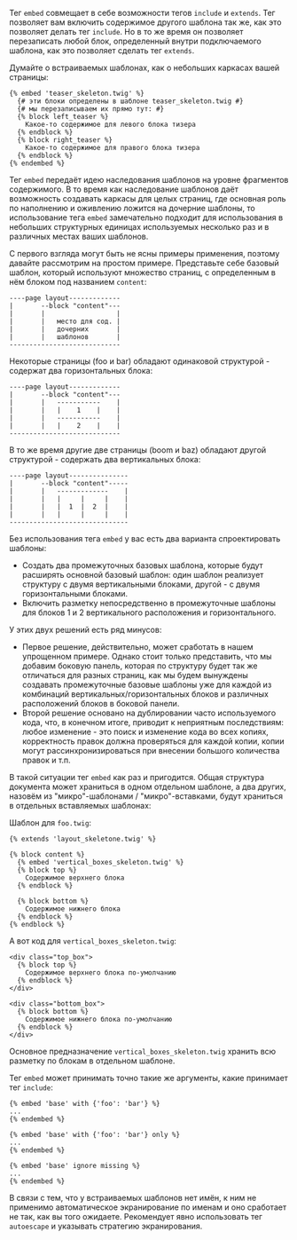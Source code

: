 Тег ```embed``` совмещает в себе возможности тегов ```include``` и ```extends```. Тег позволяет вам включить содержимое другого шаблона так же, как это позволяет делать тег ```include```. Но в то же время он позволяет перезаписать любой блок, определенный внутри подключаемого шаблона, как это позволяет сделать тег ```extends```.

Думайте о встраиваемых шаблонах, как о небольших каркасах вашей страницы:

```twig
{% embed 'teaser_skeleton.twig' %}
  {# эти блоки определены в шаблоне teaser_skeleton.twig #}
  {# мы перезаписываем их прямо тут: #}
  {% block left_teaser %}
    Какое-то содержимое для левого блока тизера
  {% endblock %}
  {% block right_teaser %}
    Какое-то содержимое для правого блока тизера
  {% endblock %}
{% endembed %}
```

Тег ```embed``` передаёт идею наследования шаблонов на уровне фрагментов содержимого. В то время как наследование шаблонов даёт возможность создавать каркасы для целых страниц, где основная роль по наполнению и оживлению ложится на дочерние шаблоны, то использование тега ```embed``` замечательно подходит для использования в небольших структурных единицах используемых несколько раз и в различных местах ваших шаблонов.

С первого взгляда могут быть не ясны примеры применения, поэтому давайте рассмотрим на простом примере. Представьте себе базовый шаблон, который используют множество страниц, с определенным в нём блоком под названием ```content```:

```
----page layout-------------
|       --block "content"---
|       |                  |
|       |   место для сод. |
|       |   дочерних       |
|       |   шаблонов       |
----------------------------
```

Некоторые страницы (foo и bar) обладают одинаковой структурой - содержат два горизонтальных блока:

```
----page layout-------------
|       --block "content"---
|       |   -----------    |
|       |   |    1    |    |
|       |   -----------    |
|       |   |    2    |    |
----------------------------
```

В то же время другие две страницы (boom и baz) обладают другой структурой - содержать два вертикальных блока:

```
----page layout---------------
|       --block "content"-----
|       |   -------------    |
|       |   |     |     |    |
|       |   |  1  |  2  |    |
|       |   |     |     |    |
------------------------------
```

Без использования тега ```embed``` у вас есть два варианта спроектировать шаблоны:

- Создать два промежуточных базовых шаблона, которые будут расширять основной базовый шаблон: один шаблон реализует структуру с двумя вертикальными блоками, другой - с двумя горизонтальными блоками.
- Включить разметку непосредственно в промежуточные шаблоны для блоков 1 и 2 вертикального расположения и горизонтального.

У этих двух решений есть ряд минусов:

- Первое решение, действительно, может сработать в нашем упрощенном примере. Однако стоит только представить, что мы добавим боковую панель, которая по структуру будет так же отличаться для разных страниц, как мы будем вынуждены создавать промежуточные базовые шаблоны уже для каждой из комбинаций вертикальных/горизонтальных блоков и различных расположений блоков в боковой панели.
- Второй решение основано на дублировании часто используемого кода, что, в конечном итоге, приводит к неприятным последствиям: любое изменение - это поиск и изменение кода во всех копиях, корректность правок должна проверяться для каждой копии, копии могут рассинхронизироваться при внесении большого количества правок и т.п.

В такой ситуации тег ```embed``` как раз и пригодится. Общая структура документа может храниться в одном отдельном шаблоне, а два других, назовём из "микро"-шаблонами / "микро"-вставками, будут храниться в отдельных вставляемых шаблонах:

Шаблон для ```foo.twig```:

```twig
{% extends 'layout_skeletone.twig' %}

{% block content %}
  {% embed 'vertical_boxes_skeleton.twig' %}
  {% block top %}
    Содержимое верхнего блока
  {% endblock %}
  
  {% block bottom %}
    Содержимое нижнего блока
  {% endblock %}
{% endblock %}
```

А вот код для ```vertical_boxes_skeleton.twig```:

```twig
<div class="top_box">
  {% block top %}
    Содержимое верхнего блока по-умолчанию
  {% endblock %}
</div>

<div class="bottom_box">
  {% block bottom %}
    Содержимое нижнего блока по-умолчанию
  {% endblock %}
</div>
```

Основное предназначение ```vertical_boxes_skeleton.twig``` хранить всю разметку по блокам в отдельном шаблоне.

Тег ```embed``` может принимать точно такие же аргументы, какие принимает тег ```include```:

```twig
{% embed 'base' with {'foo': 'bar'} %}
...
{% endembed %}

{% embed 'base' with {'foo': 'bar'} only %}
...
{% endembed %}

{% embed 'base' ignore missing %}
...
{% endembed %}
```

В связи с тем, что у встраиваемых шаблонов нет имён, к ним не применимо автоматическое экранирование по именам и оно сработает не так, как вы того ожидаете. Рекомендует явно использовать тег ```autoescape``` и указывать стратегию экранирования.
